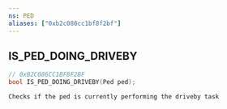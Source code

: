 ```yaml
---
ns: PED
aliases: ["0xb2c086cc1bf8f2bf"]
---
```

## IS_PED_DOING_DRIVEBY

```c
// 0xB2C086CC1BF8F2BF
bool IS_PED_DOING_DRIVEBY(Ped ped);
```

```
Checks if the ped is currently performing the driveby task
```
